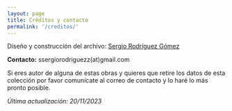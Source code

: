 ```yaml
---
layout: page
title: Créditos y contacto
permalink: '/creditos/'
---
```


Diseño y construcción del archivo: <a href="srsergiorodriguez.github.io" target="_blank">Sergio Rodríguez Gómez</a>

**Contacto:**
ssergiorodriguezz(at)gmail.com

Si eres autor de alguna de estas obras y quieres que retire los datos de esta colección por favor comunícate al correo de contacto y lo haré lo más pronto posible.

*Última actualización: 20/11/2023*